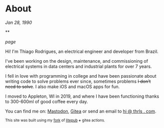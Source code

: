 # About

*Jan 28, 1990*

**

*page*

Hi! I'm Thiago Rodrigues, an electrical engineer and developer from Brazil.

I've been working on the design, maintenance, and commissioning of electrical systems in data centers and industrial plants for over 7 years. 

I fell in love with programming in college and have been passionate about writing code to solve problems ever since, sometimes problems ~~I don't need to solve~~. I also make iOS and macOS apps for fun.

I moved to Appleton, WI in 2019, and where I have been functioning thanks to 300-600ml of good coffee every day.

You can find me on:
[Mastodon](https://mastodon.social/@thrls),
[Gitea](https://gitea.thrls.net/thr-ls) or send an email to [hi @ thrls . com](mailto:).

<small>This site was built using my [fork](https://github.com/mirovarga/litepub) of [litepub](https://github.com/mirovarga/litepub) **+**
gitea actions.</small>